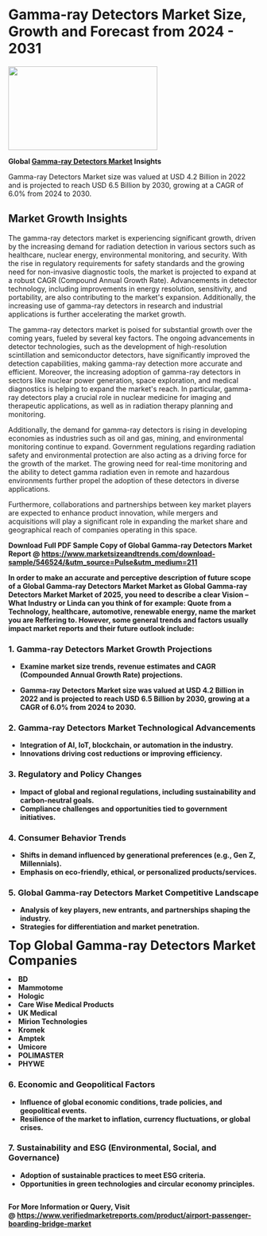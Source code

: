 <H1>Gamma-ray Detectors Market Size, Growth and Forecast from 2024 - 2031</H1><img class="aligncenter size-medium wp-image-584254" src="https://thirdeyenews.in/wp-content/uploads/2024/09/Global-Market-Research-300x168.jpeg" alt="" width="300" height="168" /><p><strong>Global&nbsp;<a href="https://www.marketsizeandtrends.com/download-sample/546524/&amp;utm_source=Pulse&amp;utm_medium=211">Gamma-ray Detectors Market</a> Insights</strong></p><p>Gamma-ray Detectors Market size was valued at USD 4.2 Billion in 2022 and is projected to reach USD 6.5 Billion by 2030, growing at a CAGR of 6.0% from 2024 to 2030.</p><p><h2>Market Growth Insights</h2> <p>The gamma-ray detectors market is experiencing significant growth, driven by the increasing demand for radiation detection in various sectors such as healthcare, nuclear energy, environmental monitoring, and security. With the rise in regulatory requirements for safety standards and the growing need for non-invasive diagnostic tools, the market is projected to expand at a robust CAGR (Compound Annual Growth Rate). Advancements in detector technology, including improvements in energy resolution, sensitivity, and portability, are also contributing to the market's expansion. Additionally, the increasing use of gamma-ray detectors in research and industrial applications is further accelerating the market growth.</p> <p><strong></strong></p> <p>The gamma-ray detectors market is poised for substantial growth over the coming years, fueled by several key factors. The ongoing advancements in detector technologies, such as the development of high-resolution scintillation and semiconductor detectors, have significantly improved the detection capabilities, making gamma-ray detection more accurate and efficient. Moreover, the increasing adoption of gamma-ray detectors in sectors like nuclear power generation, space exploration, and medical diagnostics is helping to expand the market's reach. In particular, gamma-ray detectors play a crucial role in nuclear medicine for imaging and therapeutic applications, as well as in radiation therapy planning and monitoring.</p> <p>Additionally, the demand for gamma-ray detectors is rising in developing economies as industries such as oil and gas, mining, and environmental monitoring continue to expand. Government regulations regarding radiation safety and environmental protection are also acting as a driving force for the growth of the market. The growing need for real-time monitoring and the ability to detect gamma radiation even in remote and hazardous environments further propel the adoption of these detectors in diverse applications.</p> <p>Furthermore, collaborations and partnerships between key market players are expected to enhance product innovation, while mergers and acquisitions will play a significant role in expanding the market share and geographical reach of companies operating in this space.</p> <p><strong></p><p><span class=""><strong>Download Full PDF Sample Copy of Global Gamma-ray Detectors Market Report</strong> @ <a href="https://www.marketsizeandtrends.com/download-sample/546524/&amp;utm_source=Pulse&amp;utm_medium=211" target="_blank">https://www.marketsizeandtrends.com/download-sample/546524/&amp;utm_source=Pulse&amp;utm_medium=211</a></span></p><p>In order to make an accurate and perceptive description of future scope of a Global&nbsp;Gamma-ray Detectors Market Market as Global&nbsp;Gamma-ray Detectors Market Market of 2025, you need to describe a clear Vision &ndash; What Industry or Linda can you think of for example: Quote from a Technology, healthcare, automotive, renewable energy, name the market you are Reffering to. However, some general trends and factors usually impact market reports and their future outlook include:</p><h3>1.&nbsp;<strong>Gamma-ray Detectors Market Growth Projections</strong></h3><ul><li>Examine market size trends, revenue estimates and CAGR (Compounded Annual Growth Rate) projections.</li><li><p>Gamma-ray Detectors Market size was valued at USD 4.2 Billion in 2022 and is projected to reach USD 6.5 Billion by 2030, growing at a CAGR of 6.0% from 2024 to 2030.</p></li></ul><h3>2.&nbsp;<strong>Gamma-ray Detectors Market Technological Advancements</strong></h3><ul><li>Integration of AI, IoT, blockchain, or automation in the industry.</li><li>Innovations driving cost reductions or improving efficiency.</li></ul><h3>3.&nbsp;<strong>Regulatory and Policy Changes</strong></h3><ul><li>Impact of global and regional regulations, including sustainability and carbon-neutral goals.</li><li>Compliance challenges and opportunities tied to government initiatives.</li></ul><h3>4.&nbsp;<strong>Consumer Behavior Trends</strong></h3><ul><li>Shifts in demand influenced by generational preferences (e.g., Gen Z, Millennials).</li><li>Emphasis on eco-friendly, ethical, or personalized products/services.</li></ul><h3>5.&nbsp;<strong>Global Gamma-ray Detectors Market Competitive Landscape</strong></h3><ul><li>Analysis of key players, new entrants, and partnerships shaping the industry.</li><li>Strategies for differentiation and market penetration.</li></ul><p data-pm-slice="1 1 []"><span style="color: inherit; font-family: inherit; font-size: 25px;">Top Global Gamma-ray Detectors Market Companies</span></p><div class="" data-test-id=""><p><li>BD</li><li> Mammotome</li><li> Hologic</li><li> Care Wise Medical Products</li><li> UK Medical</li><li> Mirion Technologies</li><li> Kromek</li><li> Amptek</li><li> Umicore</li><li> POLIMASTER</li><li> PHYWE</li></p></div><h3>6.&nbsp;<strong>Economic and Geopolitical Factors</strong></h3><ul><li>Influence of global economic conditions, trade policies, and geopolitical events.</li><li>Resilience of the market to inflation, currency fluctuations, or global crises.</li></ul><h3>7.&nbsp;<strong>Sustainability and ESG (Environmental, Social, and Governance)</strong></h3><ul><li>Adoption of sustainable practices to meet ESG criteria.</li><li>Opportunities in green technologies and circular economy principles.</li></ul><h2><strong style="font-size: 14px;">For More Information or Query, Visit @&nbsp;</strong><a style="background-color: #ffffff; font-size: 14px;" href="https://www.marketsizeandtrends.com/report/gamma-ray-detectors-market/" target="_blank">https://www.verifiedmarketreports.com/product/airport-passenger-boarding-bridge-market</a></h2>
